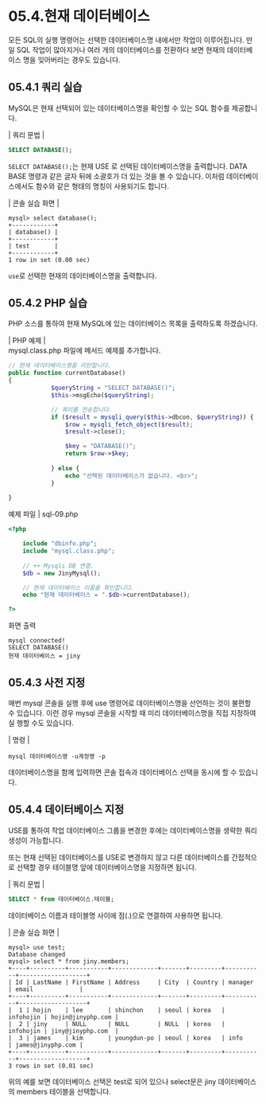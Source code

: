 # 05.4.현재 데이터베이스 
모든 SQL의 실행 명령어는 선택한 데이터베이스명 내에서만 작업이 이루어집니다. 만일 SQL 작업이 많아지거나 여러 개의 데이터베이스를 전환하다 보면 현재의 데이터베이스 명을 잊어버리는 경우도 있습니다.  

## 05.4.1 쿼리 실습 
MySQL은 현재 선택되어 있는 데이터베이스명을 확인할 수 있는 SQL 함수를 제공합니다.  

| 쿼리 문법 | 
```sql
SELECT DATABASE(); 
```

`SELECT DATABASE();`는 현재 USE 로 선택된 데이터베이스명을 출력합니다. DATA BASE 명령과 같은 글자 뒤에 소괄호가 더 있는 것을 볼 수 있습니다. 이처럼 데이터베이 스에서도 함수와 같은 형태의 명칭이 사용되기도 합니다.  

| 콘솔 실습 화면 | 
```
mysql> select database();
+------------+
| database() |
+------------+
| test       |
+------------+
1 row in set (0.00 sec)

```
`use`로 선택한 현재의 데이터베이스명을 출력합니다. 

## 05.4.2 PHP 실습 
PHP 소스를 통하여 현재 MySQL에 있는 데이터베이스 목록을 출력하도록 하겠습니다.  

| PHP 예제 |  
mysql.class.php 파일에 메서드 예제를 추가합니다. 

```php
// 현재 데이터베이스명을 리턴합니다.
public function currentDatabase()
{
            $queryString = "SELECT DATABASE()";
            $this->msgEcho($queryString);

            // 쿼리를 전송합니다.
            if ($result = mysqli_query($this->dbcon, $queryString)) {
                $row = mysqli_fetch_object($result);
                $result->close();

                $key = "DATABASE()";
                return $row->$key;
                                      
            } else {
                echo "선택된 데이터베이스가 없습니다. <br>";
            }
            
} 

```

예제 파일 | sql-09.php 
```php
<?php

	include "dbinfo.php";
	include "mysql.class.php";
 
	// ++ Mysqli DB 연결.
	$db = new JinyMysql();

	// 현재 데이터베이스 이름을 확인합니다.
	echo "현재 데이터베이스 = ".$db->currentDatabase();

?>

```

화면 출력 
```
mysql connected!
SELECT DATABASE()
현재 데이터베이스 = jiny

```

## 05.4.3 사전 지정 
매번 mysql 콘솔을 실행 후에 use 명령어로 데이터베이스명을 선언하는 것이 불편할 수 있습니다. 이런 경우 mysql 콘솔을 시작할 때 미리 데이터베이스명을 직접 지정하여 실 행할 수도 있습니다.  

| 명령 | 
```
mysql 데이터베이스명 -u계정명 -p 
```

데이터베이스명을 함께 입력하면 콘솔 접속과 데이터베이스 선택을 동시에 할 수 있습니다.  

## 05.4.4 데이터베이스 지정 
USE를 통하여 작업 데이터베이스 그룹을 변경한 후에는 데이터베이스명을 생략한 쿼리 생성이 가능합니다.  

또는 현재 선택된 데이터베이스를 USE로 변경하지 않고 다른 데이터베이스를 간접적으 로 선택할 경우 테이블명 앞에 데이터베이스명을 지정하면 됩니다.  

| 쿼리 문법 | 
```sql
SELECT * from 데이터베이스.테이블; 
```

데이터베이스 이름과 테이블명 사이에 점(.)으로 연결하여 사용하면 됩니다.  

| 콘솔 실습 화면 | 
```
mysql> use test;
Database changed
mysql> select * from jiny.members;
+----+----------+-----------+-------------+-------+---------+-----------+-------------------+
| Id | LastName | FirstName | Address     | City  | Country | manager   | email             |
+----+----------+-----------+-------------+-------+---------+-----------+-------------------+
|  1 | hojin    | lee       | shinchon    | seoul | korea   | infohojin | hojin@jinyphp.com |
|  2 | jiny     | NULL      | NULL        | NULL  | korea   | infohojin | jiny@jinyphp.com  |
|  3 | james    | kim       | youngdun-po | seoul | korea   | info      | james@jinyphp.com |
+----+----------+-----------+-------------+-------+---------+-----------+-------------------+
3 rows in set (0.01 sec)

```

위의 예를 보면 데이터베이스 선택은 test로 되어 있으나 select문은 jiny 데이터베이스의 members 테이블을 선택합니다.  
